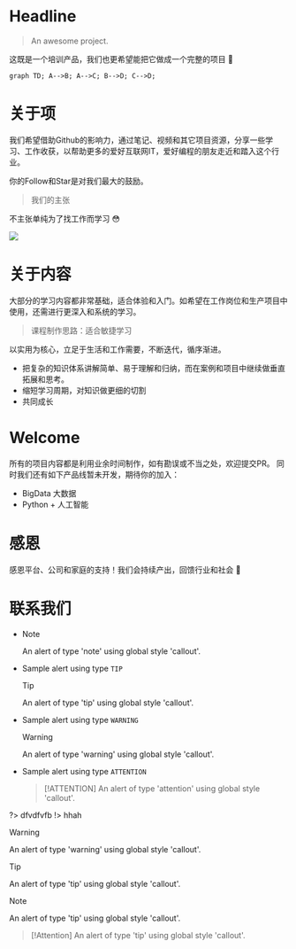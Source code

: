 # Headline

> An awesome project.

这既是一个培训产品，我们也更希望能把它做成一个完整的项目 💪

```mermaid
graph TD; A-->B; A-->C; B-->D; C-->D;
```

# 关于项
我们希望借助Github的影响力，通过笔记、视频和其它项目资源，分享一些学习、工作收获，以帮助更多的爱好互联网IT，爱好编程的朋友走近和踏入这个行业。



你的Follow和Star是对我们最大的鼓励。

> 我们的主张

不主张单纯为了找工作而学习 😳

![](E:\doc\golang\docs\01.png)

# 关于内容
大部分的学习内容都非常基础，适合体验和入门。如希望在工作岗位和生产项目中使用，还需进行更深入和系统的学习。

> 课程制作思路：适合敏捷学习

以实用为核心，立足于生活和工作需要，不断迭代，循序渐进。

- 把复杂的知识体系讲解简单、易于理解和归纳，而在案例和项目中继续做垂直拓展和思考。
- 缩短学习周期，对知识做更细的切割
- 共同成长

# Welcome
所有的项目内容都是利用业余时间制作，如有勘误或不当之处，欢迎提交PR。
同时我们还有如下产品线暂未开发，期待你的加入：

- BigData 大数据
- Python + 人工智能

# 感恩
感恩平台、公司和家庭的支持！我们会持续产出，回馈行业和社会 🙏

# 联系我们


-   > [!NOTE]
    > An alert of type 'note' using global style 'callout'.
    
-   Sample alert using type `TIP`
    
    > [!TIP]
    > An alert of type 'tip' using global style 'callout'.
    
-   Sample alert using type `WARNING`
    
    > [!WARNING]
    > An alert of type 'warning' using global style 'callout'.
    
-   Sample alert using type `ATTENTION`
    
    > [!ATTENTION]
    > An alert of type 'attention' using global style 'callout'.
    

?> dfvdfvfb
!> hhah

> [!WARNING]
> An alert of type 'warning' using global style 'callout'.


> [!TIP]
> An alert of type 'tip' using global style 'callout'.


> [!Note]
> An alert of type 'tip' using global style 'callout'.

> [!Attention]
> An alert of type 'tip' using global style 'callout'.

